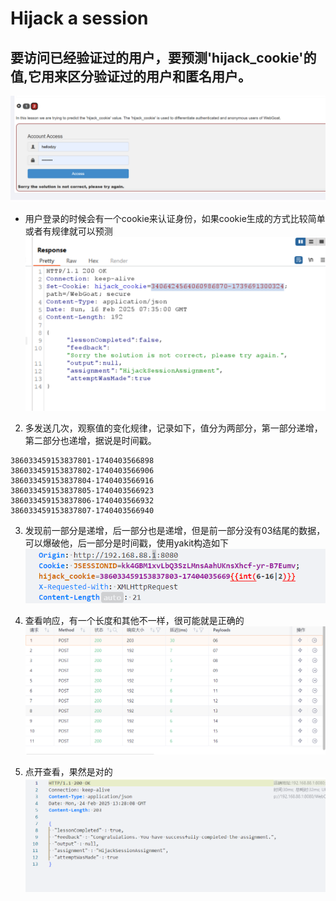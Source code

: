 # Hijack a session  


## 要访问已经验证过的用户，要预测'hijack_cookie'的值,它用来区分验证过的用户和匿名用户。  

![alt text](image.png)  

- 用户登录的时候会有一个cookie来认证身份，如果cookie生成的方式比较简单或者有规律就可以预测
![alt text](image-1.png)  

2. 多发送几次，观察值的变化规律，记录如下，值分为两部分，第一部分递增，第二部分也递增，据说是时间戳。  
```
386033459153837801-1740403566898
386033459153837802-1740403566906
386033459153837804-1740403566916
386033459153837805-1740403566923
386033459153837806-1740403566932
386033459153837807-1740403566940

```  
3. 发现前一部分是递增，后一部分也是递增，但是前一部分没有03结尾的数据，可以爆破他，后一部分是时间戳，使用yakit构造如下  
![alt text](image-3.png)  

4. 查看响应，有一个长度和其他不一样，很可能就是正确的  
![alt text](image-4.png)  

5. 点开查看，果然是对的  
![alt text](image-5.png)  


